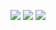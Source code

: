 
<p align="center">
<img src="https://github-readme-stats.vercel.app/api?username=anuraghazra&show_icons=true&theme=transparent&hide_border=true">
<img src="https://github-readme-stats.vercel.app/api/top-langs/?username=maruffahmed&layout=compact&hide_border=true&theme=transparent">
<img src="https://github-readme-streak-stats.herokuapp.com?user=shantoislam6&theme=transparent&border_radius=3.4&hide_border=true">
</p>
